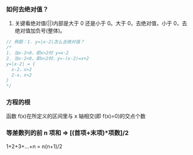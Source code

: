 ### 如何去绝对值？

1. 关键看绝对值(||)内部是大于 0 还是小于 0。大于 0，去绝对值，小于 0，去绝对值加负号(整体)。

```js
// 例题：1. y=|x-2|怎么去绝对值？
/* 
1. 当x-2>0，即x>2时 y=x-2
2. 当x-2<0，即x<2时，y=-(x-2)=x+2
y=|x-2| = {
  x-2，x>2
  2-x，x<2 
}
*/
```

### 方程的根

函数 f(x)在所定义的区间里与 x 轴相交(即 f(x)=0)的交点个数

### 等差数列的前 n 项和 => [(首项+末项)*项数]/2

1+2+3+...+n = n(n+1)/2
